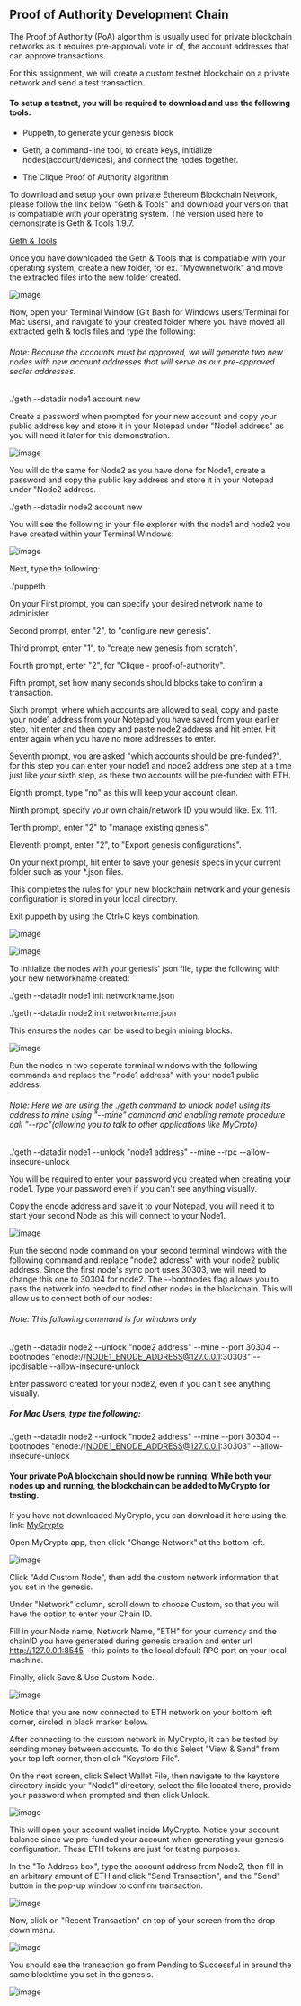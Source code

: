 ## Proof of Authority Development Chain

The Proof of Authority (PoA) algorithm is usually used for private blockchain networks as it requires pre-approval/ vote in of, the account addresses that can approve transactions. 


For this assignment, we will create a custom testnet blockchain on a private network and send a test transaction. 


#### To setup a testnet, you will be required to download and use the following tools: 

* Puppeth, to generate your genesis block

* Geth, a command-line tool, to create keys, initialize nodes(account/devices), and connect the nodes together. 

* The Clique Proof of Authority algorithm

To download and setup your own private Ethereum Blockchain Network, please follow the link below "Geth & Tools" and download your version that is compatiable with your operating system. The version used here to demonstrate is Geth & Tools 1.9.7.

[Geth & Tools ](https://geth.ethereum.org/downloads/)

Once you have downloaded the Geth & Tools that is compatiable with your operating system, create a new folder, for ex. "Myownnetwork" and move the extracted files into the new folder created. 

![image](Screenshot/Geth_tools1.png)

Now, open your Terminal Window (Git Bash for Windows users/Terminal for Mac users), and navigate to your created folder where you have moved all extracted geth & tools files and type the following:

###### Note: Because the accounts must be approved, we will generate two new nodes with new account addresses that will serve as our pre-approved sealer addresses.



./geth --datadir node1 account new

Create a password when prompted for your new account and copy your public address key and store it in your Notepad under "Node1 address" as you will need it later for this demonstration.
 
![image](Screenshot/node1.png)

You will do the same for Node2 as you have done for Node1, create a password and copy the public key address and store it in your Notepad under "Node2 address.

./geth --datadir node2 account new

You will see the following in your file explorer with the node1 and node2 you have created within your Terminal Windows:

![image](Screenshot/nodes.png)


Next, type the following:

./puppeth 

On your First prompt, you can specify your desired network name to administer. 

Second prompt, enter "2", to "configure new genesis". 

Third prompt, enter "1", to "create new genesis from scratch".  

Fourth prompt, enter "2", for "Clique - proof-of-authority". 

Fifth prompt, set how many seconds should blocks take to confirm a transaction. 

Sixth prompt, where which accounts are allowed to seal, copy and paste your node1 address from your Notepad you have saved from your earlier step, hit enter and then copy and paste node2 address and hit enter. Hit enter again when you have no more addresses to enter. 

Seventh prompt, you are asked "which accounts should be pre-funded?", for this step you can enter your node1 and node2 address one step at a time just like your sixth step, as these two accounts will be pre-funded with ETH. 

Eighth prompt, type "no" as this will keep your account clean. 

Ninth prompt, specify your own chain/network ID you would like. Ex. 111. 

Tenth prompt, enter "2" to "manage existing genesis". 

Eleventh prompt, enter "2", to "Export genesis configurations". 

On your next prompt, hit enter to save your genesis specs in your current folder such as your *.json files.

This completes the rules for your new blockchain network and your genesis configuration is stored in your local directory. 

Exit puppeth by using the Ctrl+C keys combination.


![image](Screenshot/puppeth_configuration_1.png)

![image](Screenshot/puppeth_configuration_2.png)


To Initialize the nodes with your genesis' json file, type the following with your new networkname created:



./geth --datadir node1 init networkname.json

./geth --datadir node2 init networkname.json

This ensures the nodes can be used to begin mining blocks.

![image](Screenshot/initialize_nodes_with_genesis.png)


Run the nodes in two seperate terminal windows with the following commands and replace the "node1 address" with your node1 public address:

###### Note: Here we are using the ./geth command to unlock node1 using its address to mine using "--mine" command and enabling remote procedure call "--rpc"(allowing you to talk to other applications like MyCrpto)

./geth --datadir node1 --unlock "node1 address" --mine --rpc --allow-insecure-unlock


You will be required to enter your password you created when creating your node1. Type your password even if you can't see anything visually.

Copy the enode address and save it to your Notepad, you will need it to start your second Node as this will connect to your Node1.


![image](Screenshot/enode.png)



Run the second node command on your second terminal windows with the following command and replace "node2 address" with your node2 public address. Since the first node's sync port uses 30303, we will need to change this one to 30304 for node2. The --bootnodes flag allows you to pass the network info needed to find other nodes in the blockchain. This will allow us to connect both of our nodes:

###### Note: This following command is for windows only


./geth --datadir node2 --unlock "node2 address" --mine --port 30304 --bootnodes "enode://NODE1_ENODE_ADDRESS@127.0.0.1:30303" --ipcdisable --allow-insecure-unlock


Enter password created for your node2, even if you can't see anything visually.

##### For Mac Users, type the following:

./geth --datadir node2 --unlock "node2 address" --mine --port 30304 --bootnodes "enode://NODE1_ENODE_ADDRESS@127.0.0.1:30303" --allow-insecure-unlock 



#### Your private PoA blockchain should now be running. While both your nodes up and running, the blockchain can be added to MyCrypto for testing. 


If you have not downloaded MyCrypto, you can download it here using the link: 
[MyCrypto](https://www.mycrypto.com/)

Open MyCrypto app, then click "Change Network" at the bottom left.

![image](Screenshot/networkchange.png)

Click "Add Custom Node", then add the custom network information that you set in the genesis.

Under "Network" column, scroll down to choose Custom, so that you will have the option to enter your Chain ID.

Fill in your Node name, Network Name, "ETH" for your currency and the chainID you have generated during genesis creation and enter url http://127.0.0.1:8545 - this points to the local default RPC port on your local machine.

Finally, click Save & Use Custom Node.

![image](Screenshot/customnode.png)


Notice that you are now connected to ETH network on your bottom left corner, circled in black marker below.

After connecting to the custom network in MyCrypto, it can be tested by sending money between accounts. To do this Select "View & Send" from your top left corner, then click "Keystore File".


On the next screen, click Select Wallet File, then navigate to the keystore directory inside your "Node1" directory, select the file located there, provide your password when prompted and then click Unlock.


![image](Screenshot/viewandsend.png)

This will open your account wallet inside MyCrypto. Notice your account balance since we pre-funded your account when generating your genesis configuration. These ETH tokens are just for testing purposes. 

In the "To Address box", type the account address from Node2, then fill in an arbitrary amount of ETH and click "Send Transaction", and the "Send" button in the pop-up window to confirm transaction.

![image](Screenshot/accountbalance.png)


Now, click on "Recent Transaction" on top of your screen from the drop down menu.


![image](Screenshot/recenttransaction.png)


You should see the transaction go from Pending to Successful in around the same blocktime you set in the genesis.

![image](Screenshot/account2_to_account_1.png)



